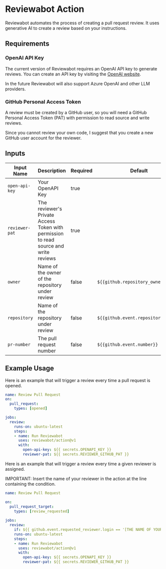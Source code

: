 # Reviewabot Action

Reviewabot automates the process of creating a pull request review. It uses generative AI to create a review based on your instructions.

## Requirements
### OpenAI API Key
The current version of Reviewabot requires an OpenAI API key to generate reviews. You can create an API key by visiting the [OpenAI website](https://platform.openai.com/account/api-keys).

In the future Reviewabot will also support Azure OpenAI and other LLM providers.

### GitHub Personal Access Token
A review must be created by a GitHub user, so you will need a GitHub Personal Access Token (PAT) with permission to read source and write reviews.

Since you cannot review your own code, I suggest that you create a new GitHub user account for the reviewer.

## Inputs

| Input Name       | Description                                                                          | Required | Default                             |
|------------------|--------------------------------------------------------------------------------------|----------|-------------------------------------|
| `open-api-key`   | Your OpenAPI Key                                                                     | true     |                                     |
| `reviewer-pat`   | The reviewer's Private Access Token with permission to read source and write reviews | true     |                                     |
| `owner`          | Name of the owner of the repository under review                                     | false    | `${{github.repository_owner}}`      |
| `repository`     | Name of the repository under review                                                  | false    | `${{github.event.repository.name}}` |
| `pr-number`      | The pull request number                                                              | false    | `${{github.event.number}}`          |

## Example Usage

Here is an example that will trigger a review every time a pull request is opened.

```yaml
name: Review Pull Request
on:
  pull_request:
    types: [opened]

jobs:
  review:
    runs-on: ubuntu-latest
    steps:
    - name: Run Reviewabot
      uses: reviewabot/action@v1
      with:
        open-api-key: ${{ secrets.OPENAPI_KEY }}
        reviewer-pat: ${{ secrets.REVIEWER_GITHUB_PAT }}
```

Here is an example that will trigger a review every time a given reviewer is assigned.

IMPORTANT: Insert the name of your reviewer in the action at the line containing the condition.

```yaml
name: Review Pull Request

on:
  pull_request_target:
    types: [review_requested]
    
jobs:
  review:
    if: ${{ github.event.requested_reviewer.login == '[THE NAME OF YOUR REVIEWER]' }}
    runs-on: ubuntu-latest 
    steps:
    - name: Run Reviewabot
      uses: reviewabot/action@v1
      with:
        open-api-key: ${{ secrets.OPENAPI_KEY }}
        reviewer-pat: ${{ secrets.REVIEWER_GITHUB_PAT }}
```

